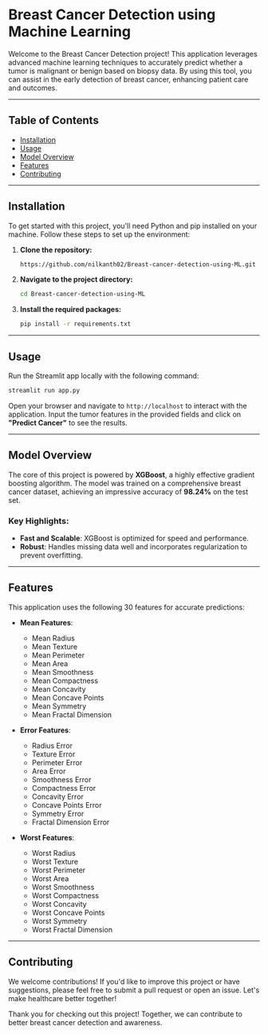 
# Breast Cancer Detection using Machine Learning

Welcome to the Breast Cancer Detection project! This application leverages advanced machine learning techniques to accurately predict whether a tumor is malignant or benign based on biopsy data. By using this tool, you can assist in the early detection of breast cancer, enhancing patient care and outcomes.

---

## Table of Contents

- [Installation](#installation)
- [Usage](#usage)
- [Model Overview](#model-overview)
- [Features](#features)
- [Contributing](#contributing)


---

## Installation

To get started with this project, you'll need Python and pip installed on your machine. Follow these steps to set up the environment:

1. **Clone the repository:**
   ```bash
   https://github.com/nilkanth02/Breast-cancer-detection-using-ML.git
   ```

2. **Navigate to the project directory:**
   ```bash
   cd Breast-cancer-detection-using-ML
   ```

3. **Install the required packages:**
   ```bash
   pip install -r requirements.txt
   ```

---

## Usage

Run the Streamlit app locally with the following command:

```bash
streamlit run app.py
```

Open your browser and navigate to `http://localhost` to interact with the application. Input the tumor features in the provided fields and click on **"Predict Cancer"** to see the results.

---

## Model Overview

The core of this project is powered by **XGBoost**, a highly effective gradient boosting algorithm. The model was trained on a comprehensive breast cancer dataset, achieving an impressive accuracy of **98.24%** on the test set.


### Key Highlights:
- **Fast and Scalable**: XGBoost is optimized for speed and performance.
- **Robust**: Handles missing data well and incorporates regularization to prevent overfitting.

---

## Features

This application uses the following 30 features for accurate predictions:

- **Mean Features**:
  - Mean Radius
  - Mean Texture
  - Mean Perimeter
  - Mean Area
  - Mean Smoothness
  - Mean Compactness
  - Mean Concavity
  - Mean Concave Points
  - Mean Symmetry
  - Mean Fractal Dimension

- **Error Features**:
  - Radius Error
  - Texture Error
  - Perimeter Error
  - Area Error
  - Smoothness Error
  - Compactness Error
  - Concavity Error
  - Concave Points Error
  - Symmetry Error
  - Fractal Dimension Error

- **Worst Features**:
  - Worst Radius
  - Worst Texture
  - Worst Perimeter
  - Worst Area
  - Worst Smoothness
  - Worst Compactness
  - Worst Concavity
  - Worst Concave Points
  - Worst Symmetry
  - Worst Fractal Dimension

---

## Contributing

We welcome contributions! If you'd like to improve this project or have suggestions, please feel free to submit a pull request or open an issue. Let's make healthcare better together!


Thank you for checking out this project! Together, we can contribute to better breast cancer detection and awareness.
